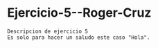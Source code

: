 # Ejercicio-5--Roger-Cruz

    Descripcion de ejercicio 5
    Es solo para hacer un saludo este caso "Hola".
